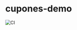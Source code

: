 # cupones-demo

![CI](https://github.com/Ninrys/cupones-demo/actions/workflows/test-regresion.yml/badge.svg)
